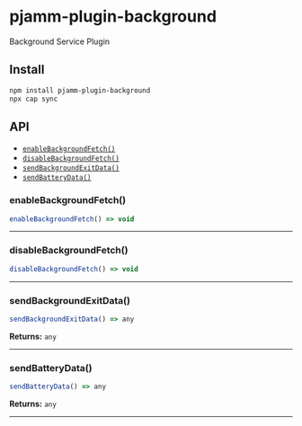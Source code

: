 # pjamm-plugin-background

Background Service Plugin

## Install

```bash
npm install pjamm-plugin-background
npx cap sync
```

## API

<docgen-index>

* [`enableBackgroundFetch()`](#enablebackgroundfetch)
* [`disableBackgroundFetch()`](#disablebackgroundfetch)
* [`sendBackgroundExitData()`](#sendbackgroundexitdata)
* [`sendBatteryData()`](#sendbatterydata)

</docgen-index>

<docgen-api>
<!--Update the source file JSDoc comments and rerun docgen to update the docs below-->

### enableBackgroundFetch()

```typescript
enableBackgroundFetch() => void
```

--------------------


### disableBackgroundFetch()

```typescript
disableBackgroundFetch() => void
```

--------------------


### sendBackgroundExitData()

```typescript
sendBackgroundExitData() => any
```

**Returns:** <code>any</code>

--------------------


### sendBatteryData()

```typescript
sendBatteryData() => any
```

**Returns:** <code>any</code>

--------------------

</docgen-api>

